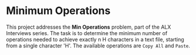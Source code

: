# Minimum Operations
This project addresses the __Min Operations__ problem, part of the ALX Interviews series. The task is to determine the minimum number of operations needed to achieve exactly n H characters in a text file, starting from a single character 'H'. The available operations are `Copy All` and `Paste`.